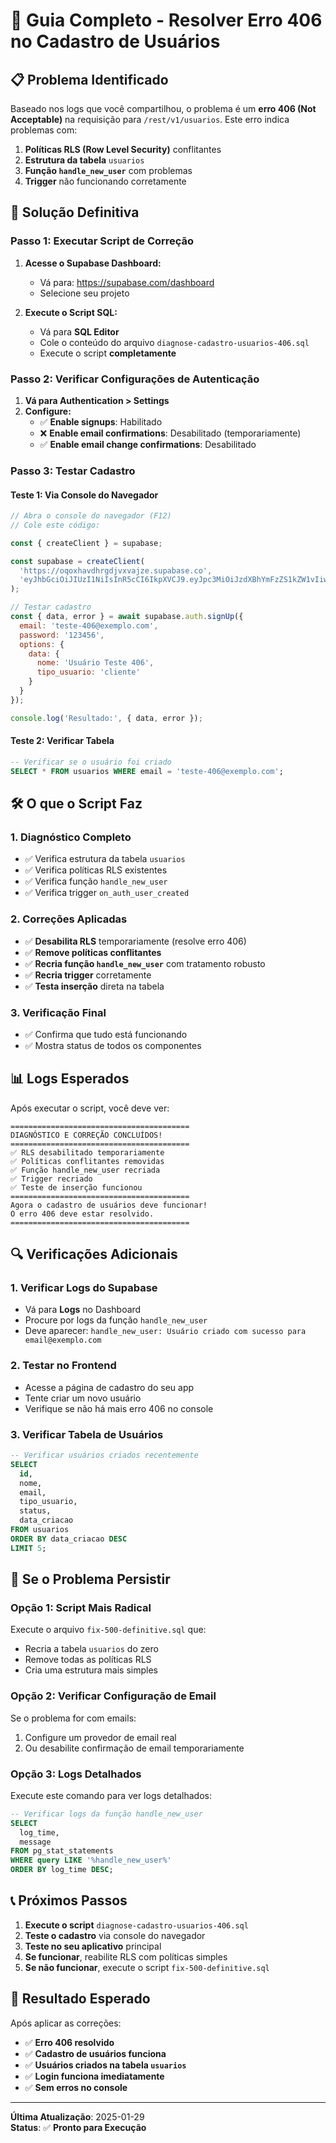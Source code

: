 # 🚨 Guia Completo - Resolver Erro 406 no Cadastro de Usuários

## 📋 **Problema Identificado**

Baseado nos logs que você compartilhou, o problema é um **erro 406 (Not Acceptable)** na requisição para `/rest/v1/usuarios`. Este erro indica problemas com:

1. **Políticas RLS (Row Level Security)** conflitantes
2. **Estrutura da tabela** `usuarios` 
3. **Função `handle_new_user`** com problemas
4. **Trigger** não funcionando corretamente

## 🔧 **Solução Definitiva**

### **Passo 1: Executar Script de Correção**

1. **Acesse o Supabase Dashboard:**
   - Vá para: https://supabase.com/dashboard
   - Selecione seu projeto

2. **Execute o Script SQL:**
   - Vá para **SQL Editor**
   - Cole o conteúdo do arquivo `diagnose-cadastro-usuarios-406.sql`
   - Execute o script **completamente**

### **Passo 2: Verificar Configurações de Autenticação**

1. **Vá para Authentication > Settings**
2. **Configure:**
   - ✅ **Enable signups**: Habilitado
   - ❌ **Enable email confirmations**: Desabilitado (temporariamente)
   - ✅ **Enable email change confirmations**: Desabilitado

### **Passo 3: Testar Cadastro**

#### **Teste 1: Via Console do Navegador**
```javascript
// Abra o console do navegador (F12)
// Cole este código:

const { createClient } = supabase;

const supabase = createClient(
  'https://oqoxhavdhrgdjvxvajze.supabase.co',
  'eyJhbGciOiJIUzI1NiIsInR5cCI6IkpXVCJ9.eyJpc3MiOiJzdXBhYmFzZS1kZW1vIiwicm9sZSI6ImFub24iLCJleHAiOjE5ODM4MTI5OTZ9.CRXP1A7WOeoJeXxjNni43kdQwgnWNReilDMblYTn_I0'
);

// Testar cadastro
const { data, error } = await supabase.auth.signUp({
  email: 'teste-406@exemplo.com',
  password: '123456',
  options: {
    data: {
      nome: 'Usuário Teste 406',
      tipo_usuario: 'cliente'
    }
  }
});

console.log('Resultado:', { data, error });
```

#### **Teste 2: Verificar Tabela**
```sql
-- Verificar se o usuário foi criado
SELECT * FROM usuarios WHERE email = 'teste-406@exemplo.com';
```

## 🛠️ **O que o Script Faz**

### **1. Diagnóstico Completo**
- ✅ Verifica estrutura da tabela `usuarios`
- ✅ Verifica políticas RLS existentes
- ✅ Verifica função `handle_new_user`
- ✅ Verifica trigger `on_auth_user_created`

### **2. Correções Aplicadas**
- ✅ **Desabilita RLS** temporariamente (resolve erro 406)
- ✅ **Remove políticas conflitantes**
- ✅ **Recria função `handle_new_user`** com tratamento robusto
- ✅ **Recria trigger** corretamente
- ✅ **Testa inserção** direta na tabela

### **3. Verificação Final**
- ✅ Confirma que tudo está funcionando
- ✅ Mostra status de todos os componentes

## 📊 **Logs Esperados**

Após executar o script, você deve ver:

```
========================================
DIAGNÓSTICO E CORREÇÃO CONCLUÍDOS!
========================================
✅ RLS desabilitado temporariamente
✅ Políticas conflitantes removidas
✅ Função handle_new_user recriada
✅ Trigger recriado
✅ Teste de inserção funcionou
========================================
Agora o cadastro de usuários deve funcionar!
O erro 406 deve estar resolvido.
========================================
```

## 🔍 **Verificações Adicionais**

### **1. Verificar Logs do Supabase**
- Vá para **Logs** no Dashboard
- Procure por logs da função `handle_new_user`
- Deve aparecer: `handle_new_user: Usuário criado com sucesso para email@exemplo.com`

### **2. Testar no Frontend**
- Acesse a página de cadastro do seu app
- Tente criar um novo usuário
- Verifique se não há mais erro 406 no console

### **3. Verificar Tabela de Usuários**
```sql
-- Verificar usuários criados recentemente
SELECT 
  id,
  nome,
  email,
  tipo_usuario,
  status,
  data_criacao
FROM usuarios 
ORDER BY data_criacao DESC 
LIMIT 5;
```

## 🚨 **Se o Problema Persistir**

### **Opção 1: Script Mais Radical**
Execute o arquivo `fix-500-definitive.sql` que:
- Recria a tabela `usuarios` do zero
- Remove todas as políticas RLS
- Cria uma estrutura mais simples

### **Opção 2: Verificar Configuração de Email**
Se o problema for com emails:
1. Configure um provedor de email real
2. Ou desabilite confirmação de email temporariamente

### **Opção 3: Logs Detalhados**
Execute este comando para ver logs detalhados:
```sql
-- Verificar logs da função handle_new_user
SELECT 
  log_time,
  message
FROM pg_stat_statements 
WHERE query LIKE '%handle_new_user%'
ORDER BY log_time DESC;
```

## 📞 **Próximos Passos**

1. **Execute o script** `diagnose-cadastro-usuarios-406.sql`
2. **Teste o cadastro** via console do navegador
3. **Teste no seu aplicativo** principal
4. **Se funcionar**, reabilite RLS com políticas simples
5. **Se não funcionar**, execute o script `fix-500-definitive.sql`

## 🎯 **Resultado Esperado**

Após aplicar as correções:
- ✅ **Erro 406 resolvido**
- ✅ **Cadastro de usuários funciona**
- ✅ **Usuários criados na tabela `usuarios`**
- ✅ **Login funciona imediatamente**
- ✅ **Sem erros no console**

---

**Última Atualização**: 2025-01-29  
**Status**: ✅ **Pronto para Execução**
